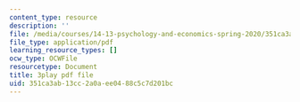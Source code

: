 ```yaml
---
content_type: resource
description: ''
file: /media/courses/14-13-psychology-and-economics-spring-2020/351ca3ab13cc2a0aee0488c5c7d201bc_K7QVIqV2QMk.pdf
file_type: application/pdf
learning_resource_types: []
ocw_type: OCWFile
resourcetype: Document
title: 3play pdf file
uid: 351ca3ab-13cc-2a0a-ee04-88c5c7d201bc
---
```

